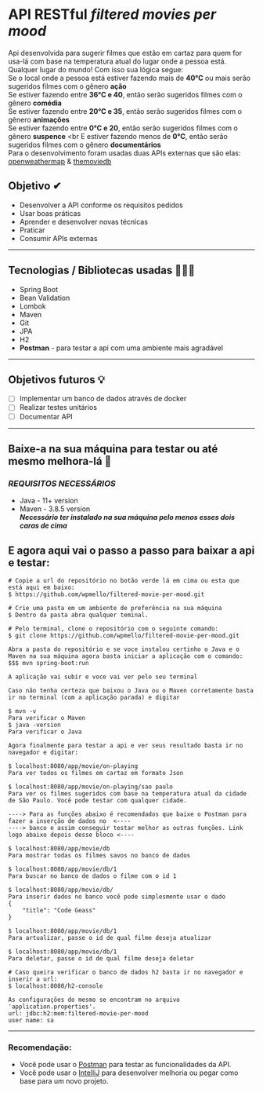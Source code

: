 # API RESTful _filtered movies per mood_
Api desenvolvida para sugerir filmes que estão em cartaz para quem for usa-lá com base na temperatura atual do lugar onde a pessoa está. Qualquer lugar do mundo! Com isso sua lógica segue: <br>
Se o local onde a pessoa está estiver fazendo mais de **40°C** ou mais serão sugeridos filmes com o gênero **ação** <br>
Se estiver fazendo entre **36°C e 40**, então serão sugeridos filmes com o gênero **comédia** <br>
Se estiver fazendo entre **20°C e 35**, então serão sugeridos filmes com o gênero **animações** <br>
Se estiver fazendo entre **0°C e 20**, então serão sugeridos filmes com o gênero **suspence** <br
E estiver fazendo menos de **0°C**, então serão sugeridos filmes com o gênero **documentários** <br>
Para o desenvolvimento foram usadas duas APIs externas que são elas: [openweathermap](https://openweathermap.org/) & [themoviedb](https://www.themoviedb.org/)
## Objetivo ✔
- Desenvolver a API conforme os requisitos pedidos
- Usar boas práticas
- Aprender e desenvolver novas técnicas
- Praticar
- Consumir APIs externas
---
## Tecnologias / Bibliotecas usadas 👨🏿‍💻
- Spring Boot
- Bean Validation
- Lombok
- Maven
- Git
- JPA
- H2
- **Postman** - para testar a api com uma ambiente mais agradável 
---
## Objetivos futuros 💡
- [ ] Implementar um banco de dados através de docker
- [ ] Realizar testes unitários
- [ ] Documentar API
---
## Baixe-a na sua máquina para testar ou até mesmo melhora-lá 🤝
### **_REQUISITOS NECESSÁRIOS_**
- Java - 11+ version
- Maven - 3.8.5 version <br>
**_Necessário ter instalado na sua máquina pelo menos esses dois caras de cima_**
## E agora aqui vai o passo a passo para baixar a api e testar:

```
# Copie a url do repositório no botão verde lá em cima ou esta que está aqui em baixo:
$ https://github.com/wpmello/filtered-movie-per-mood.git

# Crie uma pasta em um ambiente de preferência na sua máquina
$ Dentro da pasta abra qualquer teminal.

# Pelo terminal, clone o repositório com o seguinte comando:
$ git clone https://github.com/wpmello/filtered-movie-per-mood.git

Abra a pasta do repositório e se voce instalou certinho o Java e o Maven na sua máquina agora basta iniciar a aplicação com o comando:
$$$ mvn spring-boot:run

A aplicação vai subir e voce vai ver pelo seu terminal

Caso não tenha certeza que baixou o Java ou o Maven corretamente basta ir no terminal (com a aplicação parada) e digitar

$ mvn -v
Para verificar o Maven
$ java -version
Para verificar o Java 

Agora finalmente para testar a api e ver seus resultado basta ir no navegador e digitar:

$ localhost:8080/app/movie/on-playing
Para ver todos os filmes em cartaz em formato Json

$ localhost:8080/app/movie/on-playing/sao paulo
Para ver os filmes sugeridos com base na temperatura atual da cidade de São Paulo. Você pode testar com qualquer cidade.

----> Para as funções abaixo é recomendados que baixe o Postman para fazer a inserção de dados no  <----
----> banco e assim conseguir testar melhor as outras funções. Link logo abaixo depois desse bloco <----

$ localhost:8080/app/movie/db
Para mostrar todas os filmes savos no banco de dados

$ localhost:8080/app/movie/db/1
Para buscar no banco de dados o filme com o id 1

$ localhost:8080/app/movie/db/
Para inserir dados no banco você pode simplesmente usar o dado 
{
    "title": "Code Geass"
}

$ localhost:8080/app/movie/db/1
Para artualizar, passe o id de qual filme deseja atualizar

$ localhost:8080/app/movie/db/1
Para deletar, passe o id de qual filme deseja deletar

# Caso queira verificar o banco de dados h2 basta ir no navegador e inserir a url:
$ localhost:8080/h2-console

As configurações do mesmo se encontram no arquivo 'application.properties'.
url: jdbc:h2:mem:filtered-movie-per-mood
user name: sa
```
---
### Recomendação:
- Você pode usar o [Postman](https://www.postman.com/downloads/) para testar as funcionalidades da API.
- Você pode usar o [IntelliJ](https://www.jetbrains.com/pt-br/idea/download/#section=windows) para desenvolver melhoria ou pegar como base para um novo projeto.